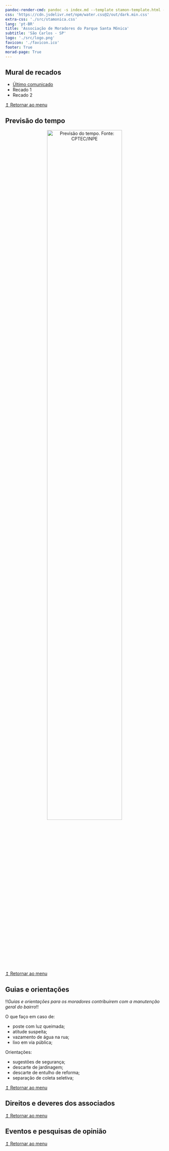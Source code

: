 ```yaml
---
pandoc-render-cmd: pandoc -s index.md --template stamon-template.html -o index.html
css: 'https://cdn.jsdelivr.net/npm/water.css@2/out/dark.min.css'
extra-css: './src/stamonica.css'
lang: 'pt-BR'
title: 'Associação de Moradores do Parque Santa Mônica'
subtitle: 'São Carlos - SP'
logo: './src/logo.png'
favicon: './favicon.ico'
footer: True
morad-page: True
---
```


## Mural de recados

* [Último comunicado](./temp-images/202201-comunicado.pdf)
* Recado 1
* Recado 2

[↥ Retornar ao menu](#logo)

## Previsão do tempo

<!--![Chuva agora. Fonte: IPMET/UNESP](https://www.ipmetradar.com.br/img-ppi/ppi-anim.gif)-->

<figure style="text-align: center; overflow:hidden; border-radius: 1em;">
  <img src="https://s0.cptec.inpe.br/grafico/Modelos/WRF/GHT/meteogramas/PPN/4774.png" style="width:75%; margin: 0px 0px -62.5% 0px; " alt="Previsão do tempo. Fonte: CPTEC/INPE">
</figure>

[↥ Retornar ao menu](#logo)

## Guias e orientações

!!_Guias e orientações para os moradores contribuirem com a manutenção geral do bairro_!!

O que faço em caso de:

* poste com luz queimada;
* atitude suspeita;
* vazamento de água na rua;
* lixo em via pública;

Orientações:

* sugestões de segurança;
* descarte de jardinagem;
* descarte de entulho de reforma;
* separação de coleta seletiva;

[↥ Retornar ao menu](#logo)

## Direitos e deveres dos associados

[↥ Retornar ao menu](#logo)

## Eventos e pesquisas de opinião

[↥ Retornar ao menu](#logo)


